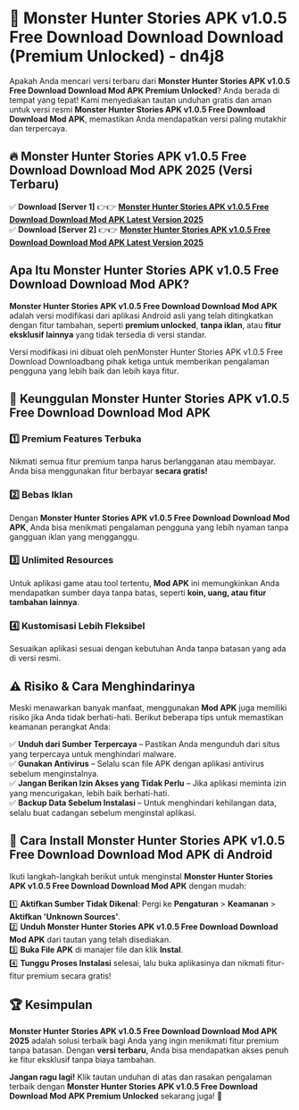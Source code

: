 # 🎯 Monster Hunter Stories APK v1.0.5 Free Download Download  Download (Premium Unlocked) -  dn4j8

Apakah Anda mencari versi terbaru dari **Monster Hunter Stories APK v1.0.5 Free Download Download Mod APK Premium Unlocked**? Anda berada di tempat yang tepat! Kami menyediakan tautan unduhan gratis dan aman untuk versi resmi **Monster Hunter Stories APK v1.0.5 Free Download Download Mod APK**, memastikan Anda mendapatkan versi paling mutakhir dan terpercaya.

## 🔥 Monster Hunter Stories APK v1.0.5 Free Download Download Mod APK 2025 (Versi Terbaru)

✅ **Download [Server 1]** 👉👉 [**Monster Hunter Stories APK v1.0.5 Free Download Download Mod APK Latest Version 2025**](https://momento.my/?title=Monster_Hunter_Stories_APK_v1.0.5_Free_Download_Download)  
✅ **Download [Server 2]** 👉👉 [**Monster Hunter Stories APK v1.0.5 Free Download Download Mod APK Latest Version 2025**](https://momento.my/?title=Monster_Hunter_Stories_APK_v1.0.5_Free_Download_Download)  

## Apa Itu Monster Hunter Stories APK v1.0.5 Free Download Download Mod APK?

**Monster Hunter Stories APK v1.0.5 Free Download Download Mod APK** adalah versi modifikasi dari aplikasi Android asli yang telah ditingkatkan dengan fitur tambahan, seperti **premium unlocked**, **tanpa iklan**, atau **fitur eksklusif lainnya** yang tidak tersedia di versi standar.

Versi modifikasi ini dibuat oleh penMonster Hunter Stories APK v1.0.5 Free Download Downloadbang pihak ketiga untuk memberikan pengalaman pengguna yang lebih baik dan lebih kaya fitur.

## 🎯 Keunggulan Monster Hunter Stories APK v1.0.5 Free Download Download Mod APK

### 1️⃣ Premium Features Terbuka
Nikmati semua fitur premium tanpa harus berlangganan atau membayar. Anda bisa menggunakan fitur berbayar **secara gratis!**

### 2️⃣ Bebas Iklan
Dengan **Monster Hunter Stories APK v1.0.5 Free Download Download Mod APK**, Anda bisa menikmati pengalaman pengguna yang lebih nyaman tanpa gangguan iklan yang mengganggu.

### 3️⃣ Unlimited Resources
Untuk aplikasi game atau tool tertentu, **Mod APK** ini memungkinkan Anda mendapatkan sumber daya tanpa batas, seperti **koin, uang, atau fitur tambahan lainnya**.

### 4️⃣ Kustomisasi Lebih Fleksibel
Sesuaikan aplikasi sesuai dengan kebutuhan Anda tanpa batasan yang ada di versi resmi.

## ⚠️ Risiko & Cara Menghindarinya

Meski menawarkan banyak manfaat, menggunakan **Mod APK** juga memiliki risiko jika Anda tidak berhati-hati. Berikut beberapa tips untuk memastikan keamanan perangkat Anda:

✅ **Unduh dari Sumber Terpercaya** – Pastikan Anda mengunduh dari situs yang terpercaya untuk menghindari malware.  
✅ **Gunakan Antivirus** – Selalu scan file APK dengan aplikasi antivirus sebelum menginstalnya.  
✅ **Jangan Berikan Izin Akses yang Tidak Perlu** – Jika aplikasi meminta izin yang mencurigakan, lebih baik berhati-hati.  
✅ **Backup Data Sebelum Instalasi** – Untuk menghindari kehilangan data, selalu buat cadangan sebelum menginstal aplikasi.

## 📌 Cara Install Monster Hunter Stories APK v1.0.5 Free Download Download Mod APK di Android

Ikuti langkah-langkah berikut untuk menginstal **Monster Hunter Stories APK v1.0.5 Free Download Download Mod APK** dengan mudah:

1️⃣ **Aktifkan Sumber Tidak Dikenal**: Pergi ke **Pengaturan** > **Keamanan** > **Aktifkan 'Unknown Sources'**.  
2️⃣ **Unduh Monster Hunter Stories APK v1.0.5 Free Download Download Mod APK** dari tautan yang telah disediakan.  
3️⃣ **Buka File APK** di manajer file dan klik **Instal**.  
4️⃣ **Tunggu Proses Instalasi** selesai, lalu buka aplikasinya dan nikmati fitur-fitur premium secara gratis!

## 🏆 Kesimpulan

**Monster Hunter Stories APK v1.0.5 Free Download Download Mod APK 2025** adalah solusi terbaik bagi Anda yang ingin menikmati fitur premium tanpa batasan. Dengan **versi terbaru**, Anda bisa mendapatkan akses penuh ke fitur eksklusif tanpa biaya tambahan.

**Jangan ragu lagi!** Klik tautan unduhan di atas dan rasakan pengalaman terbaik dengan **Monster Hunter Stories APK v1.0.5 Free Download Download Mod APK Premium Unlocked** sekarang juga! 🚀
